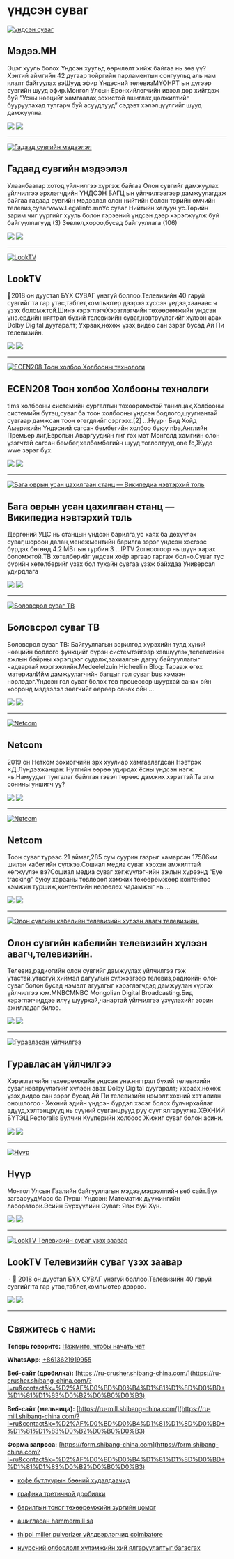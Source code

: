 # үндсэн суваг

<a href="https://swt.shibang-china.com/?l=ru&img&k=%D2%AF%D0%BD%D0%B4%D1%81%D1%8D%D0%BD+%D1%81%D1%83%D0%B2%D0%B0%D0%B3" target="_blank">![үндсэн суваг](http://static.shibang-china.com/all-800x300/840.jpg)</a>

## Мэдээ.МН
Эцэг хууль болох Үндсэн хуульд өөрчлөлт хийж байгаа нь зөв үү? Хэнтий аймгийн 42 дугаар тойргийн парламентын сонгуульд аль нам ялалт байгуулах вэШууд эфир Үндэсний телевизМҮОНРТ ын дүгээр сувгийн шууд эфир.Монгол Улсын Ерөнхийлөгчийн ивээл дор хийгдэж буй “Усны нөөцийг хамгаалах,зохистой ашиглах,цөлжилтийг бууруулахад тулгарч буй асуудлууд” сэдэвт хэлэлцүүлгийг шууд дамжуулна.


<a href="https://whatsapp.shibangsoft.com/WhatsApp.php" target="_blank" title="WhatsApp">![](http://static.shibang-china.com/icon/whatsapp.png)</a> <a href="https://swt.shibang-china.com/?l=ru&icon&k=%D2%AF%D0%BD%D0%B4%D1%81%D1%8D%D0%BD+%D1%81%D1%83%D0%B2%D0%B0%D0%B3" target="_blank">![](http://static.shibang-china.com/icon/chat-ru.png)</a>

---

<a href="https://swt.shibang-china.com/?l=ru&img&k=%D2%AF%D0%BD%D0%B4%D1%81%D1%8D%D0%BD+%D1%81%D1%83%D0%B2%D0%B0%D0%B3" target="_blank">![Гадаад сувгийн мэдээлэл](http://static.shibang-china.com/all-800x300/1180.jpg)</a>

## Гадаад сувгийн мэдээлэл
Улаанбаатар хотод үйлчилгээ хүргэж байгаа Олон сувгийг дамжуулах үйлчилгээ эрхлэгчдийн ҮНДСЭН БАГЦ ын үйлчилгээгээр дамжуулагдаж байгаа гадаад сувгийн мэдээлэл олон нийтийн болон төрийн өмчийн телевиз,сувагwww.Legalinfo.mnУс суваг Нийтийн халуун ус.Төрийн зарим чиг үүргийг хууль болон гэрээний үндсэн дээр хэрэгжүүлж буй байгууллагууд (3) Зөвлөл,хороо,бусад байгууллага (106)


<a href="https://whatsapp.shibangsoft.com/WhatsApp.php" target="_blank" title="WhatsApp">![](http://static.shibang-china.com/icon/whatsapp.png)</a> <a href="https://swt.shibang-china.com/?l=ru&icon&k=%D2%AF%D0%BD%D0%B4%D1%81%D1%8D%D0%BD+%D1%81%D1%83%D0%B2%D0%B0%D0%B3" target="_blank">![](http://static.shibang-china.com/icon/chat-ru.png)</a>

---

<a href="https://swt.shibang-china.com/?l=ru&img&k=%D2%AF%D0%BD%D0%B4%D1%81%D1%8D%D0%BD+%D1%81%D1%83%D0%B2%D0%B0%D0%B3" target="_blank">![LookTV](http://static.shibang-china.com/all-800x300/591.jpg)</a>

## LookTV
📣2018 он дуустал БҮХ СУВАГ үнэгүй боллоо.Телевизийн 40 гаруй сувгийг та гар утас,таблет,компьютер дээрээ хүссэн үедээ,хаанаас ч үзэх боломжтой.Шинэ хэрэглэгчХэрэглэгчийн төхөөрөмжийн үндсэн үнэ.ердийн нягтрал бүхий телевизийн суваг,нэвтрүүлэгийг хүлээн авах Dolby Digital дуугаралт; Ухраах,нөхөж үзэх,видео сан зэрэг бусад Ай Пи телевизийн.


<a href="https://whatsapp.shibangsoft.com/WhatsApp.php" target="_blank" title="WhatsApp">![](http://static.shibang-china.com/icon/whatsapp.png)</a> <a href="https://swt.shibang-china.com/?l=ru&icon&k=%D2%AF%D0%BD%D0%B4%D1%81%D1%8D%D0%BD+%D1%81%D1%83%D0%B2%D0%B0%D0%B3" target="_blank">![](http://static.shibang-china.com/icon/chat-ru.png)</a>

---

<a href="https://swt.shibang-china.com/?l=ru&img&k=%D2%AF%D0%BD%D0%B4%D1%81%D1%8D%D0%BD+%D1%81%D1%83%D0%B2%D0%B0%D0%B3" target="_blank">![ECEN208 Тоон холбоо Холбооны технологи](http://static.shibang-china.com/all-800x300/541.jpg)</a>

## ECEN208 Тоон холбоо Холбооны технологи
tims холбооны системийн сургалтын төхөөрөмжтэй танилцах,Холбооны системийн бүтэц,суваг ба тоон холбооны үндсэн бодлого,шуугиантай сувгаар дамжсан тоон өгөгдлийг сэргээх.[2] …Нүүр&nbsp;&#0183;&#32;Бид Хойд Америкийн Үндэсний сагсан бөмбөгийн холбоо буюу nba,Английн Премьер лиг,Европын Аваргуудийн лиг гэх мэт Монголд хамгийн олон үзэгчтэй сагсан бөмбөг,хөлбөмбөгийн шууд тоглолтууд,one fc,Жудо wwe зэрэг бүх.


<a href="https://whatsapp.shibangsoft.com/WhatsApp.php" target="_blank" title="WhatsApp">![](http://static.shibang-china.com/icon/whatsapp.png)</a> <a href="https://swt.shibang-china.com/?l=ru&icon&k=%D2%AF%D0%BD%D0%B4%D1%81%D1%8D%D0%BD+%D1%81%D1%83%D0%B2%D0%B0%D0%B3" target="_blank">![](http://static.shibang-china.com/icon/chat-ru.png)</a>

---

<a href="https://swt.shibang-china.com/?l=ru&img&k=%D2%AF%D0%BD%D0%B4%D1%81%D1%8D%D0%BD+%D1%81%D1%83%D0%B2%D0%B0%D0%B3" target="_blank">![Бага оврын усан цахилгаан станц — Википедиа нэвтэрхий толь](http://static.shibang-china.com/all-800x300/119.jpg)</a>

## Бага оврын усан цахилгаан станц — Википедиа нэвтэрхий толь
Дөргөний УЦС нь станцын үндсэн барилга,ус хаях ба дөхүүлэх суваг,шороон далан,менежментийн барилга зэрэг үндсэн хэсгээс бүрдэх бөгөөд 4.2 МВт ын турбин 3 …IPTV 2огноогоор нь шүүн харах боломжтой.ТВ хөтөлбөрийг үндсэн хоёр аргаар гаргаж болно.Суваг тус бүрийн хөтөлбөрийг үзэх бол тухайн сувгаа үзэж байхдаа Универсал удирдлага


<a href="https://whatsapp.shibangsoft.com/WhatsApp.php" target="_blank" title="WhatsApp">![](http://static.shibang-china.com/icon/whatsapp.png)</a> <a href="https://swt.shibang-china.com/?l=ru&icon&k=%D2%AF%D0%BD%D0%B4%D1%81%D1%8D%D0%BD+%D1%81%D1%83%D0%B2%D0%B0%D0%B3" target="_blank">![](http://static.shibang-china.com/icon/chat-ru.png)</a>

---

<a href="https://swt.shibang-china.com/?l=ru&img&k=%D2%AF%D0%BD%D0%B4%D1%81%D1%8D%D0%BD+%D1%81%D1%83%D0%B2%D0%B0%D0%B3" target="_blank">![Боловсрол суваг ТВ](http://static.shibang-china.com/all-800x300/1156.jpg)</a>

## Боловсрол суваг ТВ
Боловсрол суваг ТВ: Байгууллагын зорилгод хүрэхийн тулд хүний нөөцийн бодлого функцийг бүрэн системтэйгээр хэвшүүлэх,телевизийн ажлын байрны хэрэгцээг судалж,захиалгын дагуу байгууллагыг чадвартай мэргэжлийн.Medeelelzuin Hicheeliin Blog: Тарааж өгөх материалИйм дамжуулагчийн багцыг гол суваг bus хэмээн нэрлэдэг.Үндсэн гол суваг болох төв процессор шуурхай санах ойн хооронд мэдээлэл зөөгчийг өөрөөр санах ойн …


<a href="https://whatsapp.shibangsoft.com/WhatsApp.php" target="_blank" title="WhatsApp">![](http://static.shibang-china.com/icon/whatsapp.png)</a> <a href="https://swt.shibang-china.com/?l=ru&icon&k=%D2%AF%D0%BD%D0%B4%D1%81%D1%8D%D0%BD+%D1%81%D1%83%D0%B2%D0%B0%D0%B3" target="_blank">![](http://static.shibang-china.com/icon/chat-ru.png)</a>

---

<a href="https://swt.shibang-china.com/?l=ru&img&k=%D2%AF%D0%BD%D0%B4%D1%81%D1%8D%D0%BD+%D1%81%D1%83%D0%B2%D0%B0%D0%B3" target="_blank">![Netcom](http://static.shibang-china.com/all-800x300/220.jpg)</a>

## Netcom
2019 он Нетком зохиогчийн эрх хуулиар хамгаалагдсан Нэвтрэх &#215;Д.Лүндээжанцан: Нутгийн өөрөө удирдах ёсны үндсэн нэгж нь.Намуудыг тунгалаг байлгая гэвэл төрөөс дэмжих хэрэгтэй.Та згм сонины уншигч уу?


<a href="https://whatsapp.shibangsoft.com/WhatsApp.php" target="_blank" title="WhatsApp">![](http://static.shibang-china.com/icon/whatsapp.png)</a> <a href="https://swt.shibang-china.com/?l=ru&icon&k=%D2%AF%D0%BD%D0%B4%D1%81%D1%8D%D0%BD+%D1%81%D1%83%D0%B2%D0%B0%D0%B3" target="_blank">![](http://static.shibang-china.com/icon/chat-ru.png)</a>

---

<a href="https://swt.shibang-china.com/?l=ru&img&k=%D2%AF%D0%BD%D0%B4%D1%81%D1%8D%D0%BD+%D1%81%D1%83%D0%B2%D0%B0%D0%B3" target="_blank">![Netcom](http://static.shibang-china.com/all-800x300/358.jpg)</a>

## Netcom
Тоон суваг түрээс.21 аймаг,285 сум суурин газрыг хамарсан 17586км шилэн кабелийн сүлжээ.Сошиал медиа суваг хэрхэн амжилттай хөгжүүлэх вэ?Сошиал медиа суваг хөгжүүлэгчийн ажлын хүрээнд “Eye tracking” буюу харааны төвлөрөл хэмжих төхөөрөмжөөр контентоо хэмжин туршиж,контентийн нөлөөлөх чадамжыг нь …


<a href="https://whatsapp.shibangsoft.com/WhatsApp.php" target="_blank" title="WhatsApp">![](http://static.shibang-china.com/icon/whatsapp.png)</a> <a href="https://swt.shibang-china.com/?l=ru&icon&k=%D2%AF%D0%BD%D0%B4%D1%81%D1%8D%D0%BD+%D1%81%D1%83%D0%B2%D0%B0%D0%B3" target="_blank">![](http://static.shibang-china.com/icon/chat-ru.png)</a>

---

<a href="https://swt.shibang-china.com/?l=ru&img&k=%D2%AF%D0%BD%D0%B4%D1%81%D1%8D%D0%BD+%D1%81%D1%83%D0%B2%D0%B0%D0%B3" target="_blank">![Олон сувгийн кабелийн телевизийн хүлээн авагч,телевизийн.](http://static.shibang-china.com/all-800x300/1272.jpg)</a>

## Олон сувгийн кабелийн телевизийн хүлээн авагч,телевизийн.
Телевиз,радиогийн олон сувгийг дамжуулах үйлчилгээ гэж утастай,утасгүй,хиймэл дагуулын сүлжээгээр телевиз,радиоийн олон суваг болон бусад нэмэлт агуулгыг хэрэглэгчдэд дамжуулан хүргэх үйлчилгээ юм.MNBCMNBC Mongolian Digital Broadcasting.Бид хэрэглэгчиддээ илүү шуурхай,чанартай үйлчилгээ үзүүлэхийг зорин ажилладаг билээ.


<a href="https://whatsapp.shibangsoft.com/WhatsApp.php" target="_blank" title="WhatsApp">![](http://static.shibang-china.com/icon/whatsapp.png)</a> <a href="https://swt.shibang-china.com/?l=ru&icon&k=%D2%AF%D0%BD%D0%B4%D1%81%D1%8D%D0%BD+%D1%81%D1%83%D0%B2%D0%B0%D0%B3" target="_blank">![](http://static.shibang-china.com/icon/chat-ru.png)</a>

---

<a href="https://swt.shibang-china.com/?l=ru&img&k=%D2%AF%D0%BD%D0%B4%D1%81%D1%8D%D0%BD+%D1%81%D1%83%D0%B2%D0%B0%D0%B3" target="_blank">![Гуравласан үйлчилгээ](http://static.shibang-china.com/all-800x300/645.jpg)</a>

## Гуравласан үйлчилгээ
Хэрэглэгчийн төхөөрөмжийн үндсэн үнэ.нягтрал бүхий телевизийн суваг,нэвтрүүлэгийг хүлээн авах Dolby Digital дуугаралт; Ухраах,нөхөж үзэх,видео сан зэрэг бусад Ай Пи телевизийн нэмэлт.хөхний хэт авиан оношлогоо&nbsp;&#0183;&#32;Хөхний эдийн үндсэн бүрдэл хэсэг болох булчирхайлаг эдүүд,хэлтэнцрүүд нь сүүний сувганцрууд руу сүүг ялгаруулна.ХӨХНИЙ БҮТЭЦ Pectoralis Булчин Күүперийн холбоос Жижиг суваг болон асини.


<a href="https://whatsapp.shibangsoft.com/WhatsApp.php" target="_blank" title="WhatsApp">![](http://static.shibang-china.com/icon/whatsapp.png)</a> <a href="https://swt.shibang-china.com/?l=ru&icon&k=%D2%AF%D0%BD%D0%B4%D1%81%D1%8D%D0%BD+%D1%81%D1%83%D0%B2%D0%B0%D0%B3" target="_blank">![](http://static.shibang-china.com/icon/chat-ru.png)</a>

---

<a href="https://swt.shibang-china.com/?l=ru&img&k=%D2%AF%D0%BD%D0%B4%D1%81%D1%8D%D0%BD+%D1%81%D1%83%D0%B2%D0%B0%D0%B3" target="_blank">![Нүүр](http://static.shibang-china.com/all-800x300/1401.jpg)</a>

## Нүүр
Монгол Улсын Гаалийн байгууллагын мэдээ,мэдээллийн веб сайт.Бүх загваруудМасс ба Пүрш: Үндсэн: Математик дүүжингийн лаборатори.Эсийн Бүрхүүлийн Суваг: Явж буй Хүн.


<a href="https://whatsapp.shibangsoft.com/WhatsApp.php" target="_blank" title="WhatsApp">![](http://static.shibang-china.com/icon/whatsapp.png)</a> <a href="https://swt.shibang-china.com/?l=ru&icon&k=%D2%AF%D0%BD%D0%B4%D1%81%D1%8D%D0%BD+%D1%81%D1%83%D0%B2%D0%B0%D0%B3" target="_blank">![](http://static.shibang-china.com/icon/chat-ru.png)</a>

---

<a href="https://swt.shibang-china.com/?l=ru&img&k=%D2%AF%D0%BD%D0%B4%D1%81%D1%8D%D0%BD+%D1%81%D1%83%D0%B2%D0%B0%D0%B3" target="_blank">![LookTV Телевизийн суваг үзэх заавар](http://static.shibang-china.com/all-800x300/1025.jpg)</a>

## LookTV Телевизийн суваг үзэх заавар
&nbsp;&#0183;&#32;📣 2018 он дуустал БҮХ СУВАГ үнэгүй боллоо.Телевизийн 40 гаруй сувгийг та гар утас,таблет,компьютер дээрээ.

<a href="https://whatsapp.shibangsoft.com/WhatsApp.php" target="_blank" title="WhatsApp">![](http://static.shibang-china.com/icon/whatsapp.png)</a> <a href="https://swt.shibang-china.com/?l=ru&icon&k=%D2%AF%D0%BD%D0%B4%D1%81%D1%8D%D0%BD+%D1%81%D1%83%D0%B2%D0%B0%D0%B3" target="_blank">![](http://static.shibang-china.com/icon/chat-ru.png)</a>

---
## Свяжитесь с нами:

**Теперь говорите:** [Нажмите, чтобы начать чат](https://swt.shibang-china.com?l=ru&contact&k=%D2%AF%D0%BD%D0%B4%D1%81%D1%8D%D0%BD+%D1%81%D1%83%D0%B2%D0%B0%D0%B3)

**WhatsApp:**  [+8613621919955](https://whatsapp.shibangsoft.com/WhatsApp.php)

**Веб-сайт (дробилка):** [https://ru-crusher.shibang-china.com/](https://ru-crusher.shibang-china.com/?l=ru&contact&k=%D2%AF%D0%BD%D0%B4%D1%81%D1%8D%D0%BD+%D1%81%D1%83%D0%B2%D0%B0%D0%B3)

**Веб-сайт (мельница):** [https://ru-mill.shibang-china.com/](https://ru-mill.shibang-china.com/?l=ru&contact&k=%D2%AF%D0%BD%D0%B4%D1%81%D1%8D%D0%BD+%D1%81%D1%83%D0%B2%D0%B0%D0%B3)

**Форма запроса:** [https://form.shibang-china.com](https://form.shibang-china.com?l=ru&contact&k=%D2%AF%D0%BD%D0%B4%D1%81%D1%8D%D0%BD+%D1%81%D1%83%D0%B2%D0%B0%D0%B3)

* [кофе бутлуурын бөөний худалдаачид](../130/%D0%BA%D0%BE%D1%84%D0%B5%20%D0%B1%D1%83%D1%82%D0%BB%D1%83%D1%83%D1%80%D1%8B%D0%BD%20%D0%B1%D3%A9%D3%A9%D0%BD%D0%B8%D0%B9%20%D1%85%D1%83%D0%B4%D0%B0%D0%BB%D0%B4%D0%B0%D0%B0%D1%87%D0%B8%D0%B4.md)

* [графика третичной дробилки](../126/%D0%B3%D1%80%D0%B0%D1%84%D0%B8%D0%BA%D0%B0%20%D1%82%D1%80%D0%B5%D1%82%D0%B8%D1%87%D0%BD%D0%BE%D0%B9%20%D0%B4%D1%80%D0%BE%D0%B1%D0%B8%D0%BB%D0%BA%D0%B8.md)

* [барилгын тоног төхөөрөмжийн зургийн цомог](../129/%D0%B1%D0%B0%D1%80%D0%B8%D0%BB%D0%B3%D1%8B%D0%BD%20%D1%82%D0%BE%D0%BD%D0%BE%D0%B3%20%D1%82%D3%A9%D1%85%D3%A9%D3%A9%D1%80%D3%A9%D0%BC%D0%B6%D0%B8%D0%B9%D0%BD%20%D0%B7%D1%83%D1%80%D0%B3%D0%B8%D0%B9%D0%BD%20%D1%86%D0%BE%D0%BC%D0%BE%D0%B3.md)

* [ашигласан hammermill sa](../128/%D0%B0%D1%88%D0%B8%D0%B3%D0%BB%D0%B0%D1%81%D0%B0%D0%BD%20hammermill%20sa.md)

* [thippi miller pulverizer үйлдвэрлэгчид coimbatore](../127/thippi%20miller%20pulverizer%20%D2%AF%D0%B9%D0%BB%D0%B4%D0%B2%D1%8D%D1%80%D0%BB%D1%8D%D0%B3%D1%87%D0%B8%D0%B4%20coimbatore.md)

* [нүүрсний олборлолт хүлэмжийн хий ялгаруулалтыг багасгах](../128/%D0%BD%D2%AF%D2%AF%D1%80%D1%81%D0%BD%D0%B8%D0%B9%20%D0%BE%D0%BB%D0%B1%D0%BE%D1%80%D0%BB%D0%BE%D0%BB%D1%82%20%D1%85%D2%AF%D0%BB%D1%8D%D0%BC%D0%B6%D0%B8%D0%B9%D0%BD%20%D1%85%D0%B8%D0%B9%20%D1%8F%D0%BB%D0%B3%D0%B0%D1%80%D1%83%D1%83%D0%BB%D0%B0%D0%BB%D1%82%D1%8B%D0%B3%20%D0%B1%D0%B0%D0%B3%D0%B0%D1%81%D0%B3%D0%B0%D1%85.md)